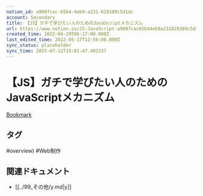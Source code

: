 ```yaml
---
notion_id: a9007cac-65b4-4eb9-a231-828389c5d1dc
account: Secondary
title: 【JS】ガチで学びたい人のためのJavaScriptメカニズム
url: https://www.notion.so/JS-JavaScript-a9007cac65b44eb9a231828389c5d1dc
created_time: 2022-04-29T06:17:00.000Z
last_edited_time: 2022-05-17T12:56:00.000Z
sync_status: placeholder
sync_time: 2025-07-12T15:01:47.492137
---
```

# 【JS】ガチで学びたい人のためのJavaScriptメカニズム

[Bookmark](https://www.udemy.com/course/javascript-essence/learn/lecture/20452965#overview)

## タグ

#overview) #Web制作 

## 関連ドキュメント

- [[../99_その他/y.md|y]]
